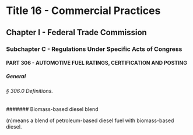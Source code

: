 
# Title 16 - Commercial Practices
## Chapter I - Federal Trade Commission
### Subchapter C - Regulations Under Specific Acts of Congress
#### PART 306 - AUTOMOTIVE FUEL RATINGS, CERTIFICATION AND POSTING
##### General
###### § 306.0 Definitions.
####### Biomass-based diesel blend

(n)means a blend of petroleum-based diesel fuel with biomass-based diesel.
